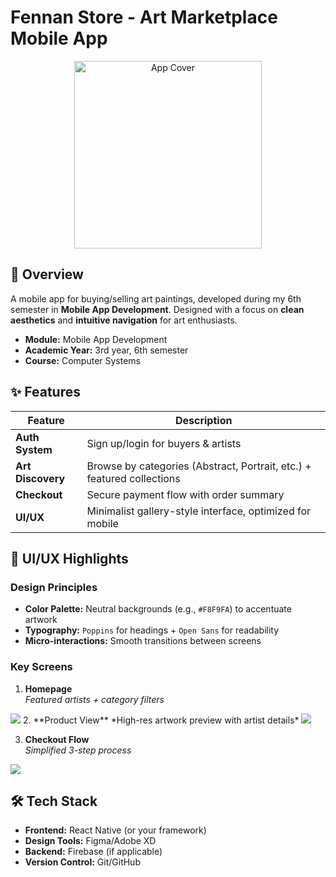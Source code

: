 #  Fennan Store - Art Marketplace Mobile App

<div align="center">
  <img src="fennan-store-app/UI-UX/Fennan store.png" alt="App Cover" width="300">  
</div>

## 📌 Overview
A mobile app for buying/selling art paintings, developed during my 6th semester in **Mobile App Development**. Designed with a focus on **clean aesthetics** and **intuitive navigation** for art enthusiasts.

- **Module:** Mobile App Development
- **Academic Year:** 3rd year, 6th semester
- **Course:** Computer Systems

## ✨ Features
| Feature          | Description                                                                 |
|------------------|-----------------------------------------------------------------------------|
| **Auth System**  | Sign up/login for buyers & artists                                          |
| **Art Discovery**| Browse by categories (Abstract, Portrait, etc.) + featured collections      |
| **Checkout**     | Secure payment flow with order summary                                      |
| **UI/UX**        | Minimalist gallery-style interface, optimized for mobile                   |

## 🎨 UI/UX Highlights
### Design Principles
- **Color Palette:** Neutral backgrounds (e.g., `#F8F9FA`) to accentuate artwork
- **Typography:** `Poppins` for headings + `Open Sans` for readability
- **Micro-interactions:** Smooth transitions between screens

### Key Screens
1. **Homepage**  
   *Featured artists + category filters*
<img src="fennan-store-app/UI-UX/Fennan store.png">
2. **Product View**  
   *High-res artwork preview with artist details*
<img src="fennan-store-app/UI-UX/Fennan store.png">

3. **Checkout Flow**  
   *Simplified 3-step process*
<img src="fennan-store-app/UI-UX/Fennan store.png">

## 🛠 Tech Stack
- **Frontend:** React Native (or your framework)
- **Design Tools:** Figma/Adobe XD
- **Backend:** Firebase (if applicable)
- **Version Control:** Git/GitHub
